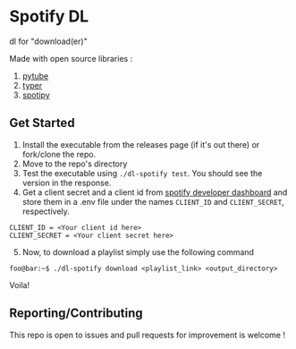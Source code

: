 # Spotify DL

dl for "download(er)"

Made with open source libraries :

1. [pytube](https://github.com/pytube/pytube)
2. [typer](https://github.com/tiangolo/typer)
3. [spotipy](https://github.com/plamere/spotipy)

## Get Started

1. Install the executable from the releases page (if it's out there) or fork/clone the repo.
2. Move to the repo's directory
3. Test the executable using `./dl-spotify test`. You should see the version in the response.
4. Get a client secret and a client id from [spotify developer dashboard](https://developer.spotify.com/) and store them in a .env file under the names `CLIENT_ID` and `CLIENT_SECRET`, respectively.

```
CLIENT_ID = <Your client id here>
CLIENT_SECRET = <Your client secret here>
```

5. Now, to download a playlist simply use the following command

```console
foo@bar:~$ ./dl-spotify download <playlist_link> <output_directory>
```

Voila!

## Reporting/Contributing

This repo is open to issues and pull requests for improvement is welcome !
